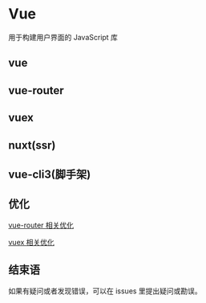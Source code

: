 # Vue

用于构建用户界面的 JavaScript 库

## vue

## vue-router

## vuex

## nuxt(ssr)

## vue-cli3(脚手架)

## 优化

<a href="./vue2.0/optimization_vue_router.md" >vue-router 相关优化</a>

<a href="./vue2.0/optimization_vuex.md" >vuex 相关优化</a>

## 结束语

如果有疑问或者发现错误，可以在 issues 里提出疑问或勘误。